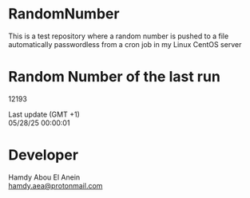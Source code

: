 # RandomNumber    
This is a test repository where a random number is pushed to a file automatically passwordless from a cron job in my Linux CentOS server    
# Random Number of the last run   
12193
      
Last update (GMT +1)    
05/28/25 00:00:01
# Developer    
Hamdy Abou El Anein   
hamdy.aea@protonmail.com
